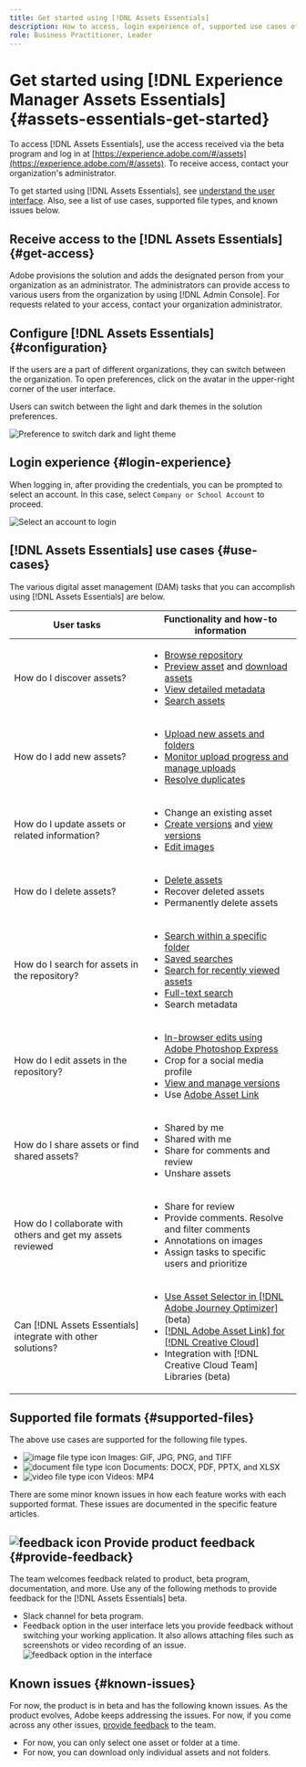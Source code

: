 ```yaml
---
title: Get started using [!DNL Assets Essentials]
description: How to access, login experience of, supported use cases of, and known issues of [!DNL Assets Essentials].
role: Business Practitioner, Leader
---
```

# Get started using [!DNL Experience Manager Assets Essentials] {#assets-essentials-get-started}

To access [!DNL Assets Essentials], use the access received via the beta program and log in at [https://experience.adobe.com/#/assets](https://experience.adobe.com/#/assets). To receive access, contact your organization's administrator.

To get started using [!DNL Assets Essentials], see [understand the user interface](/help/understand-interface.md). Also, see a list of use cases, supported file types, and known issues below.

## Receive access to the [!DNL Assets Essentials] {#get-access}

Adobe provisions the solution and adds the designated person from your organization as an administrator. The administrators can provide access to various users from the organization by using [!DNL Admin Console]. For requests related to your access, contact your organization administrator.

## Configure [!DNL Assets Essentials] {#configuration}

If the users are a part of different organizations, they can switch between the organization. To open preferences, click on the avatar in the upper-right corner of the user interface.

Users can switch between the light and dark themes in the solution preferences.

![Preference to switch dark and light theme](assets/theme-change.png)

<!-- TBD: What can admins configure? What more can users configure? Any doc that describes Exp Cloud preferences? 
Metadata forms is out of the scope of 6/17 GA. When the functionality is added, link to it from here. It is about configuring metadata UI. -->

## Login experience {#login-experience}

When logging in, after providing the credentials, you can be prompted to select an account. In this case, select `Company or School Account` to proceed.

![Select an account to login](assets/do-not-localize/login-experience.gif)

## [!DNL Assets Essentials] use cases {#use-cases}

The various digital asset management (DAM) tasks that you can accomplish using [!DNL Assets Essentials] are below.

| User tasks | Functionality and how-to information |
|-----|------|
| How do I discover assets? | <ul> <li>[Browse repository](/help/understand-interface.md#view-assets-and-details) </li> <li> [Preview asset](/help/understand-interface.md#view-assets-and-details) and [download assets](/help/manage-assets.md) </li> <li>[View detailed metadata](/help/metadata.md) </li> <li>[Search assets](/help/search-assets.md)</li></ul> | 
| How do I add new assets? | <ul> <li>[Upload new assets and folders](/help/add-delete.md#add-assets)</li> <li>[Monitor upload progress and manage uploads](/help/add-delete.md)</li> <li>[Resolve duplicates](/help/add-delete.md#resolve-upload-fails)</li> </ul> |
| How do I update assets or related information? | <ul> <li>Change an existing asset</li> <li>[Create versions](/help/add-delete.md#tbd) and [view versions](/help/understand-interface.md#view-versions)</li> <li>[Edit images](/help/edit-images.md)</li> </ul> |
| How do I delete assets? | <ul> <li>[Delete assets](/help/manage-assets.md)</li> <li>Recover deleted assets</li> <li>Permanently delete assets</li> </ul> |
| How do I search for assets in the repository? | <ul> <li>[Search within a specific folder](/help/search-assets.md)</li> <li>[Saved searches](/help/search-assets.md)</li> <li>[Search for recently viewed assets](/help/search-assets.md)</li> <li>[Full-text search](/help/search-assets.md)</li> <li>Search metadata</li> </ul> |
| How do I edit assets in the repository? | <ul> <li>[In-browser edits using Adobe Photoshop Express](/help/edit-images.md)</li> <li>Crop for a social media profile</li> <li>[View and manage versions](/help/understand-interface.md#view-versions)</li> <li>Use [Adobe Asset Link](/help/integration.md#integrations)</ul></ul> |
| How do I share assets or find shared assets? | <ul> <li>Shared by me</li> <li>Shared with me</li> <li>Share for comments and review</li> <li>Unshare assets</li> </ul> |
| How do I collaborate with others and get my assets reviewed | <ul> <li>Share for review</li> <li>Provide comments. Resolve and filter comments</li> <li>Annotations on images</li> <li>Assign tasks to specific users and prioritize</li> </ul> |
| Can [!DNL Assets Essentials] integrate with other solutions? | <ul> <li>[Use Asset Selector in [!DNL Adobe Journey Optimizer]](/help/integration.md) (beta)</li> <li>[[!DNL Adobe Asset Link] for [!DNL Creative Cloud]](/help/integration.md)</li> <li>Integration with [!DNL Creative Cloud Team] Libraries (beta)</li> </ul> |

## Supported file formats {#supported-files}

The above use cases are supported for the following file types.

* ![image file type icon](assets/do-not-localize/image-icon.png) Images: GIF, JPG, PNG, and TIFF
* ![document file type icon](assets/do-not-localize/document-icon.png) Documents: DOCX, PDF, PPTX, and XLSX
* ![video file type icon](assets/do-not-localize/video-icon.png) Videos: MP4

There are some minor known issues in how each feature works with each supported format. These issues are documented in the specific feature articles.

## ![feedback icon](assets/do-not-localize/feedback-icon.png) Provide product feedback {#provide-feedback}

The team welcomes feedback related to product, beta program, documentation, and more. Use any of the following methods to provide feedback for the [!DNL Assets Essentials] beta.

* Slack channel for beta program.
* Feedback option in the user interface lets you provide feedback without switching your working application. It also allows attaching files such as screenshots or video recording of an issue.
  ![feedback option in the interface](assets/feedback-panel.png)

## Known issues {#known-issues}

For now, the product is in beta and has the following known issues. As the product evolves, Adobe keeps addressing the issues. For now, if you come across any other issues, [provide feedback](#provide-feedback) to the team.

* For now, you can only select one asset or folder at a time.
* For now, you can download only individual assets and not folders.
